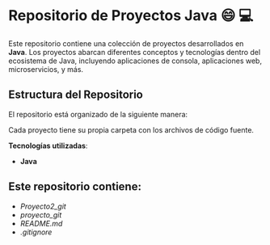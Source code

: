 # Repositorio de Proyectos Java 😄 💻

Este repositorio contiene una colección de proyectos desarrollados en **Java**. Los proyectos abarcan diferentes conceptos y tecnologías dentro del ecosistema de Java, incluyendo aplicaciones de consola, aplicaciones web, microservicios, y más.

## Estructura del Repositorio

El repositorio está organizado de la siguiente manera:

Cada proyecto tiene su propia carpeta con los archivos de código fuente.

**Tecnologías utilizadas**:  
- **Java** 

## Este repositorio contiene:
- *Proyecto2_git* 
- *proyecto_git* 
- *README.md* 
- *.gitignore* 
